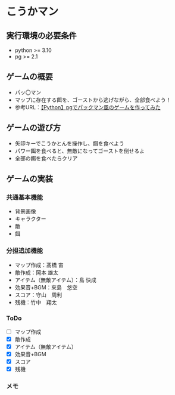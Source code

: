 # こうかマン

## 実行環境の必要条件
* python >= 3.10
* pg >= 2.1

## ゲームの概要
* パッ〇マン
* マップに存在する餌を、ゴーストから逃げながら、全部食べよう！
* 参考URL：[【Python】pgでパックマン風のゲームを作ってみた](https://qiita.com/aramasa_ash/items/f8162190420c8bc9232f )

## ゲームの遊び方
* 矢印キーでこうかとんを操作し、餌を食べよう
* パワー餌を食べると、無敵になってゴーストを倒せるよ
* 全部の餌を食べたらクリア

## ゲームの実装
### 共通基本機能
* 背景画像
* キャラクター
* 敵
* 餌


### 分担追加機能
* マップ作成：髙橋 宙
* 敵作成：岡本 雄太
* アイテム（無敵アイテム）：島 快成
* 効果音+BGM：來島　悠空
* スコア：守山　周利
* 残機：竹中　翔太

### ToDo
- [ ] マップ作成
- [x] 敵作成
- [x] アイテム（無敵アイテム）
- [x] 効果音+BGM
- [x] スコア
- [x] 残機

### メモ

 